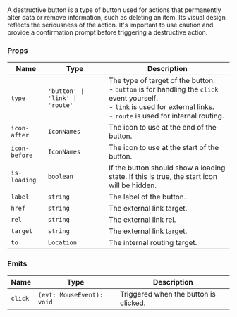 # <flux-destructive-button/>

A destructive button is a type of button used for actions that permanently alter data or remove information, such
as deleting an item. Its visual design reflects the seriousness of the action. It's important to use caution and
provide a confirmation prompt before triggering a destructive action.

### Props

| Name          | Type                            | Description                                                                                                                                                                    |
|---------------|---------------------------------|--------------------------------------------------------------------------------------------------------------------------------------------------------------------------------|
| `type`        | `'button' \| 'link' \| 'route'` | The type of target of the button.<br>- `button` is for handling the `click` event yourself.<br>- `link` is used for external links.<br>- `route` is used for internal routing. |
| `icon-after`  | `IconNames`                     | The icon to use at the end of the button.                                                                                                                                      |
| `icon-before` | `IconNames`                     | The icon to use at the start of the button.                                                                                                                                    |
| `is-loading`  | `boolean`                       | If the button should show a loading state. If this is true, the start icon will be hidden.                                                                                     |
| `label`       | `string`                        | The label of the button.                                                                                                                                                       |
| `href`        | `string`                        | The external link target.                                                                                                                                                      |
| `rel`         | `string`                        | The external link rel.                                                                                                                                                         |
| `target`      | `string`                        | The external link target.                                                                                                                                                      |
| `to`          | `Location`                      | The internal routing target.                                                                                                                                                   |

### Emits

| Name    | Type                      | Description                           |
|---------|---------------------------|---------------------------------------|
| `click` | `(evt: MouseEvent): void` | Triggered when the button is clicked. |
